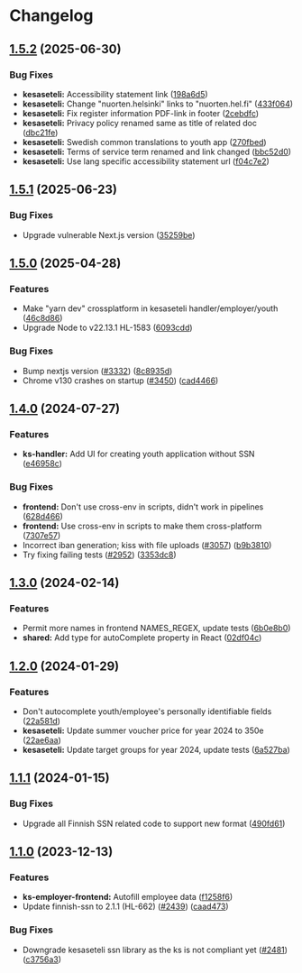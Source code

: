 # Changelog

## [1.5.2](https://github.com/City-of-Helsinki/yjdh/compare/kesaseteli-youth-v1.5.1...kesaseteli-youth-v1.5.2) (2025-06-30)


### Bug Fixes

* **kesaseteli:** Accessibility statement link ([198a6d5](https://github.com/City-of-Helsinki/yjdh/commit/198a6d5f60e6b4ed77e44e2d466712f20e37afbe))
* **kesaseteli:** Change "nuorten.helsinki" links to "nuorten.hel.fi" ([433f064](https://github.com/City-of-Helsinki/yjdh/commit/433f064169250a15bae3ec9ffafe71d946dc0577))
* **kesaseteli:** Fix register information PDF-link in footer ([2cebdfc](https://github.com/City-of-Helsinki/yjdh/commit/2cebdfc3885ae8b1256d72ea7fa73481fabd46c5))
* **kesaseteli:** Privacy policy renamed same as title of related doc ([dbc21fe](https://github.com/City-of-Helsinki/yjdh/commit/dbc21fe986cc78a28f46339ddc92f56080899b7c))
* **kesaseteli:** Swedish common translations to youth app ([270fbed](https://github.com/City-of-Helsinki/yjdh/commit/270fbed6e9d4e413d3ef4daf41e4ec1db40f79a5))
* **kesaseteli:** Terms of service term renamed and link changed ([bbc52d0](https://github.com/City-of-Helsinki/yjdh/commit/bbc52d0202dd71948f413d1802eee3d0d9b9cc36))
* **kesaseteli:** Use lang specific accessibility statement url ([f04c7e2](https://github.com/City-of-Helsinki/yjdh/commit/f04c7e2857a0fe8a5687654dd0af4ec0feae147c))

## [1.5.1](https://github.com/City-of-Helsinki/yjdh/compare/kesaseteli-youth-v1.5.0...kesaseteli-youth-v1.5.1) (2025-06-23)


### Bug Fixes

* Upgrade vulnerable Next.js version ([35259be](https://github.com/City-of-Helsinki/yjdh/commit/35259be9f183beb45638514c612e8d7829eff4da))

## [1.5.0](https://github.com/City-of-Helsinki/yjdh/compare/kesaseteli-youth-v1.4.0...kesaseteli-youth-v1.5.0) (2025-04-28)


### Features

* Make "yarn dev" crossplatform in kesaseteli handler/employer/youth ([46c8d86](https://github.com/City-of-Helsinki/yjdh/commit/46c8d864130172d2010f27adf0b3685409aaf969))
* Upgrade Node to v22.13.1 HL-1583 ([6093cdd](https://github.com/City-of-Helsinki/yjdh/commit/6093cdde2bf6b29517093a08d505ee0a0ca750e0))


### Bug Fixes

* Bump nextjs version ([#3332](https://github.com/City-of-Helsinki/yjdh/issues/3332)) ([8c8935d](https://github.com/City-of-Helsinki/yjdh/commit/8c8935df53c61546fb1909da6bc1e1f6e9b8a1d3))
* Chrome v130 crashes on startup ([#3450](https://github.com/City-of-Helsinki/yjdh/issues/3450)) ([cad4466](https://github.com/City-of-Helsinki/yjdh/commit/cad44663f83bf1a90f4158c68c4f8b4a069ccfe8))

## [1.4.0](https://github.com/City-of-Helsinki/yjdh/compare/kesaseteli-youth-v1.3.0...kesaseteli-youth-v1.4.0) (2024-07-27)


### Features

* **ks-handler:** Add UI for creating youth application without SSN ([e46958c](https://github.com/City-of-Helsinki/yjdh/commit/e46958cdee39abc3fd5c2fada5e2b2e894e8be95))


### Bug Fixes

* **frontend:** Don't use cross-env in scripts, didn't work in pipelines ([628d466](https://github.com/City-of-Helsinki/yjdh/commit/628d466c58fbbff7bf79e11f92a89ef9a2822439))
* **frontend:** Use cross-env in scripts to make them cross-platform ([7307e57](https://github.com/City-of-Helsinki/yjdh/commit/7307e5797d6b0a0bc24eded97d6724a5724a4547))
* Incorrect iban generation; kiss with file uploads ([#3057](https://github.com/City-of-Helsinki/yjdh/issues/3057)) ([b9b3810](https://github.com/City-of-Helsinki/yjdh/commit/b9b38101282a2d48216ea7123e6eb8e8075e5a2c))
* Try fixing failing tests ([#2952](https://github.com/City-of-Helsinki/yjdh/issues/2952)) ([3353dc8](https://github.com/City-of-Helsinki/yjdh/commit/3353dc84ce83906c4fe0bb8e4300b9a56640e47d))

## [1.3.0](https://github.com/City-of-Helsinki/yjdh/compare/kesaseteli-youth-v1.2.0...kesaseteli-youth-v1.3.0) (2024-02-14)


### Features

* Permit more names in frontend NAMES_REGEX, update tests ([6b0e8b0](https://github.com/City-of-Helsinki/yjdh/commit/6b0e8b021db21c42bf44ace0827186abd1ec1625))
* **shared:** Add type for autoComplete property in React ([02df04c](https://github.com/City-of-Helsinki/yjdh/commit/02df04c707d4f6930663f6ce9bbc6cfac3ec1b4b))

## [1.2.0](https://github.com/City-of-Helsinki/yjdh/compare/kesaseteli-youth-v1.1.1...kesaseteli-youth-v1.2.0) (2024-01-29)


### Features

* Don't autocomplete youth/employee's personally identifiable fields ([22a581d](https://github.com/City-of-Helsinki/yjdh/commit/22a581de28358bbfd4d42fb5f2b2a70e86bc9d5a))
* **kesaseteli:** Update summer voucher price for year 2024 to 350e ([22ae6aa](https://github.com/City-of-Helsinki/yjdh/commit/22ae6aa3f3789638aa32edc18b2af49558a948e0))
* **kesaseteli:** Update target groups for year 2024, update tests ([6a527ba](https://github.com/City-of-Helsinki/yjdh/commit/6a527badb87ee83302541cdd82a2391fac149821))

## [1.1.1](https://github.com/City-of-Helsinki/yjdh/compare/kesaseteli-youth-v1.1.0...kesaseteli-youth-v1.1.1) (2024-01-15)


### Bug Fixes

* Upgrade all Finnish SSN related code to support new format ([490fd61](https://github.com/City-of-Helsinki/yjdh/commit/490fd610a11ac9eef0a181350b1a1af4c232a566))

## [1.1.0](https://github.com/City-of-Helsinki/yjdh/compare/kesaseteli-youth-v1.0.0...kesaseteli-youth-v1.1.0) (2023-12-13)


### Features

* **ks-employer-frontend:** Autofill employee data ([f1258f6](https://github.com/City-of-Helsinki/yjdh/commit/f1258f6889ac6dd97fe5e3c621795dbfa2b3a0d8))
* Update finnish-ssn to 2.1.1 (HL-662) ([#2439](https://github.com/City-of-Helsinki/yjdh/issues/2439)) ([caad473](https://github.com/City-of-Helsinki/yjdh/commit/caad47333be57fd04c5fe57272f1b0832fad46e5))


### Bug Fixes

* Downgrade kesaseteli ssn library as the ks is not compliant yet ([#2481](https://github.com/City-of-Helsinki/yjdh/issues/2481)) ([c3756a3](https://github.com/City-of-Helsinki/yjdh/commit/c3756a3000e2d4174c0cb57a0fa609d377a83793))

